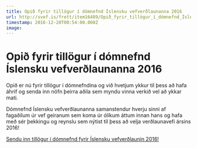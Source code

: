 ```yaml
---
title: Opið fyrir tillögur í dómnefnd Íslensku vefverðlaunanna 2016
url: http://svef.is/frett/item16489/Opið_fyrir_tillögur_í_dómnefnd_Íslensku_vefverðlaunanna_2016
timestamp: 2016-12-20T00:54:00.000Z
image: 
---
```


# Opið fyrir tillögur í dómnefnd Íslensku vefverðlaunanna 2016

Opið er nú fyrir tillögur í dómnefndina og við hvetjum ykkur til þess að hafa áhrif og senda inn nöfn þeirra aðila sem myndu vinna verkið vel að ykkar mati.

Dómnefnd Íslensku vefverðlaunanna samanstendur hverju sinni af fagaðilum úr vef geiranum sem koma úr ólíkum áttum innan hans og hafa með sér þekkingu og reynslu sem nýtist til þess að velja verðlaunavefi ársins 2016!

[Sendu inn tillögur í dómnefnd fyrir Íslensku vefverðlaunin 2016!](https://docs.google.com/a/svef.is/forms/d/e/1FAIpQLSfC-yzFgY5LpnBKvj9gFvarqpHck63sLMBBudL0Ee5Yw9mFyQ/viewform?c=0&w=1)
